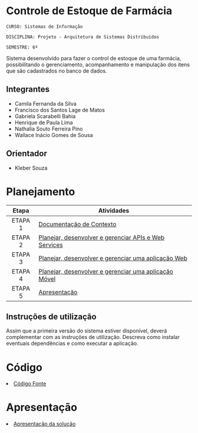 # Controle de Estoque de Farmácia

`CURSO: Sistemas de Informação`

`DISCIPLINA: Projeto - Arquitetura de Sistemas Distribuídos`

`SEMESTRE: 6º`

Sistema desenvolvido para fazer o control de estoque de uma farmácia, possibilitando o gerenciamento, acompanhamento e manipulação dos itens que são cadastrados no banco de dados.

## Integrantes

* Camila Fernanda da Silva
* Francisco dos Santos Lage de Matos
* Gabriela Scarabelli Bahia
* Henrique de Paula Lima
* Nathalia Souto Ferreira Pino
* Wallace Inácio Gomes de Sousa

## Orientador

* Kleber Souza

# Planejamento

| Etapa         | Atividades |
|  :----:   | ----------- |
| ETAPA 1         |[Documentação de Contexto](docs/contexto.md) <br> |
| ETAPA 2         |[Planejar, desenvolver e gerenciar APIs e Web Services](docs/backend-apis.md) <br> |
| ETAPA 3         |[Planejar, desenvolver e gerenciar uma aplicação Web](docs/frontend-web.md) |
| ETAPA 4        |[Planejar, desenvolver e gerenciar uma aplicação Móvel](docs/frontend-mobile.md) <br>  |
| ETAPA 5         | [Apresentação](presentation/README.md) |

## Instruções de utilização

Assim que a primeira versão do sistema estiver disponível, deverá complementar com as instruções de utilização. Descreva como instalar eventuais dependências e como executar a aplicação.

# Código

<li><a href="src/README.md"> Código Fonte</a></li>

# Apresentação

<li><a href="presentation/README.md"> Apresentação da solução</a></li>

